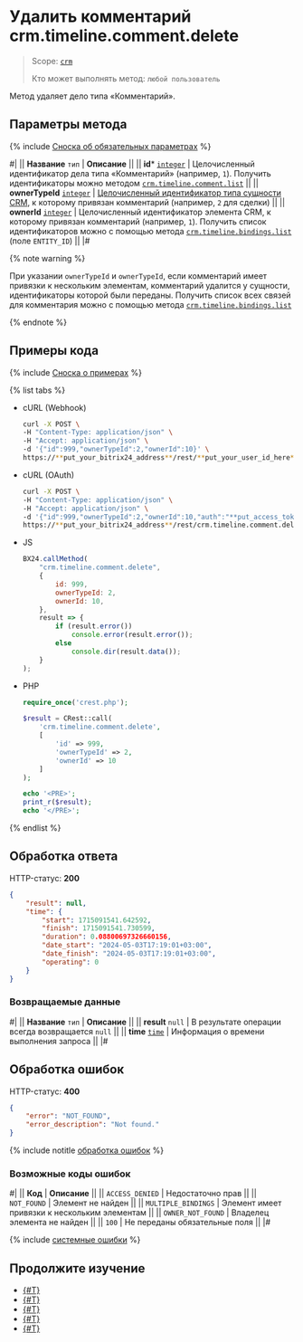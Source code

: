 # Удалить комментарий crm.timeline.comment.delete

> Scope: [`crm`](../../../scopes/permissions.md)
>
> Кто может выполнять метод: `любой пользователь`

Метод удаляет дело типа «Комментарий».

## Параметры метода

{% include [Сноска об обязательных параметрах](../../../../_includes/required.md) %}

#|
|| **Название**
`тип` | **Описание** ||
|| **id***
[`integer`](../../../data-types.md) | Целочисленный идентификатор дела типа «Комментарий» (например, `1`). Получить идентификаторы можно методом [`crm.timeline.comment.list`](./crm-timeline-comment-list.md) ||
|| **ownerTypeId**
[`integer`](../../data-types.md#object_type) | [Целочисленный идентификатор типа сущности CRM](../../data-types.md#object_type), к которому привязан комментарий (например, `2` для сделки) ||
|| **ownerId**
[`integer`](../../../data-types.md) | Целочисленный идентификатор элемента CRM, к которому привязан комментарий (например, `1`). Получить список идентификаторов  можно с помощью метода [`crm.timeline.bindings.list`](../bindings/crm-timeline-bindings-list.md) (поле `ENTITY_ID`) ||
|#

{% note warning %}

При указании `ownerTypeId` и `ownerTypeId`, если комментарий имеет привязки к нескольким элементам, комментарий удалится у сущности, идентификаторы которой были переданы. Получить список всех связей для комментария можно с помощью метода [`crm.timeline.bindings.list`](../bindings/crm-timeline-bindings-list.md)

{% endnote %}

## Примеры кода

{% include [Сноска о примерах](../../../../_includes/examples.md) %}

{% list tabs %}

- cURL (Webhook)

    ```bash
    curl -X POST \
    -H "Content-Type: application/json" \
    -H "Accept: application/json" \
    -d '{"id":999,"ownerTypeId":2,"ownerId":10}' \
    https://**put_your_bitrix24_address**/rest/**put_your_user_id_here**/**put_your_webbhook_here**/crm.timeline.comment.delete
    ```

- cURL (OAuth)

    ```bash
    curl -X POST \
    -H "Content-Type: application/json" \
    -H "Accept: application/json" \
    -d '{"id":999,"ownerTypeId":2,"ownerId":10,"auth":"**put_access_token_here**"}' \
    https://**put_your_bitrix24_address**/rest/crm.timeline.comment.delete
    ```

- JS

    ```js
    BX24.callMethod(
        "crm.timeline.comment.delete",
        {
            id: 999,
            ownerTypeId: 2,
            ownerId: 10,
        },
        result => {
            if (result.error())
                console.error(result.error());
            else
                console.dir(result.data());
        }
    );
    ```

- PHP

    ```php
    require_once('crest.php');

    $result = CRest::call(
        'crm.timeline.comment.delete',
        [
            'id' => 999,
            'ownerTypeId' => 2,
            'ownerId' => 10
        ]
    );

    echo '<PRE>';
    print_r($result);
    echo '</PRE>';
    ```

{% endlist %}

## Обработка ответа

HTTP-статус: **200**

```json
{
    "result": null,
    "time": {
        "start": 1715091541.642592,
        "finish": 1715091541.730599,
        "duration": 0.08800697326660156,
        "date_start": "2024-05-03T17:19:01+03:00",
        "date_finish": "2024-05-03T17:19:01+03:00",
        "operating": 0
    }
}
```

### Возвращаемые данные

#|
|| **Название**
`тип` | **Описание** ||
|| **result**
`null` | В результате операции всегда возвращается `null` ||
|| **time**
[`time`](../../../data-types.md) | Информация о времени выполнения запроса ||
|#

## Обработка ошибок

HTTP-статус: **400**

```json
{
    "error": "NOT_FOUND",
    "error_description": "Not found."
}
```

{% include notitle [обработка ошибок](../../../../_includes/error-info.md) %}

### Возможные коды ошибок

#|
|| **Код** | **Описание** ||
|| `ACCESS_DENIED` | Недостаточно прав ||
|| `NOT_FOUND` | Элемент не найден ||
|| `MULTIPLE_BINDINGS` | Элемент имеет привязки к нескольким элементам ||
|| `OWNER_NOT_FOUND` | Владелец элемента не найден ||
|| `100` | Не переданы обязательные поля ||
|#

{% include [системные ошибки](../../../../_includes/system-errors.md) %}

## Продолжите изучение

- [{#T}](./crm-timeline-comment-add.md)
- [{#T}](./crm-timeline-comment-update.md)
- [{#T}](./crm-timeline-comment-get.md)
- [{#T}](./crm-timeline-comment-list.md)
- [{#T}](./crm-timeline-comment-fields.md)